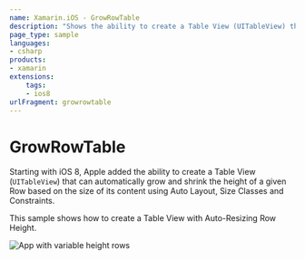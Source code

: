 ```yaml
---
name: Xamarin.iOS - GrowRowTable
description: "Shows the ability to create a Table View (UITableView) that can automatically grow and shrink the height of a given Row... (iOS8)"
page_type: sample
languages:
- csharp
products:
- xamarin
extensions:
    tags:
    - ios8
urlFragment: growrowtable
---
```

# GrowRowTable

Starting with iOS 8, Apple added the ability to create a Table View (`UITableView`) that can automatically grow and shrink the height of a given Row based on the size of its content using Auto Layout, Size Classes and Constraints.

This sample shows how to create a Table View with Auto-Resizing Row Height.

![App with variable height rows](Screenshots/01.png)
